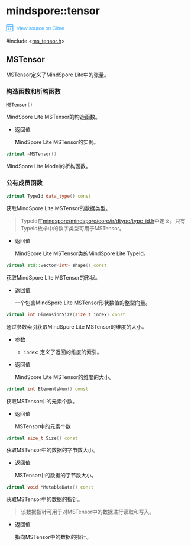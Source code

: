 # mindspore::tensor

<a href="https://gitee.com/mindspore/docs/blob/master/docs/api_cpp/source_zh_cn/tensor.md" target="_blank"><img src="./_static/logo_source.png"></a>

\#include &lt;[ms_tensor.h](https://gitee.com/mindspore/mindspore/blob/master/mindspore/lite/include/ms_tensor.h)&gt;

## MSTensor

MSTensor定义了MindSpore Lite中的张量。

### 构造函数和析构函数

```cpp
MSTensor()
```

MindSpore Lite MSTensor的构造函数。

- 返回值

    MindSpore Lite MSTensor的实例。

```cpp
virtual ~MSTensor()
```

MindSpore Lite Model的析构函数。

### 公有成员函数

```cpp
virtual TypeId data_type() const
```

获取MindSpore Lite MSTensor的数据类型。

> TypeId在[mindspore/mindspore/core/ir/dtype/type_id\.h](https://gitee.com/mindspore/mindspore/blob/master/mindspore/core/ir/dtype/type_id.h)中定义。只有TypeId枚举中的数字类型可用于MSTensor。

- 返回值

    MindSpore Lite MSTensor类的MindSpore Lite TypeId。

```cpp
virtual std::vector<int> shape() const
```

获取MindSpore Lite MSTensor的形状。

- 返回值

    一个包含MindSpore Lite MSTensor形状数值的整型向量。

```cpp
virtual int DimensionSize(size_t index) const
```

通过参数索引获取MindSpore Lite MSTensor的维度的大小。

- 参数

    - `index`: 定义了返回的维度的索引。

- 返回值

    MindSpore Lite MSTensor的维度的大小。

```cpp
virtual int ElementsNum() const
```

获取MSTensor中的元素个数。

- 返回值

    MSTensor中的元素个数

```cpp
virtual size_t Size() const
```

获取MSTensor中的数据的字节数大小。

- 返回值

    MSTensor中的数据的字节数大小。

```cpp
virtual void *MutableData() const
```

获取MSTensor中的数据的指针。

> 该数据指针可用于对MSTensor中的数据进行读取和写入。

- 返回值

    指向MSTensor中的数据的指针。
